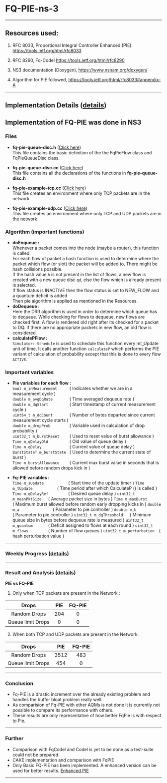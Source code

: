 # FQ-PIE-ns-3

***

## Resources used:
1. RFC 8033, Proportional Integral Controller Enhanced (PIE)  https://tools.ietf.org/html/rfc8033

2. RFC 8290, Fq-Codel https://tools.ietf.org/html/rfc8290

3. NS3 documentation (Doxygen), https://www.nsnam.org/doxygen/

4. Algorithm for PIE followed, https://tools.ietf.org/html/rfc8033#appendix-A

***


## Implementation Details ([details](https://github.com/SUMUKHA-PK/FQ-PIE-ns-3/wiki/Implementation-progress-updates))

## Implementation of FQ-PIE was done in NS3

### Files

* **fq-pie-queue-disc.h** ([Click here](https://raw.githubusercontent.com/SUMUKHA-PK/FQ-PIE-ns-3/master/ns3/src/traffic-control/model/fq-pie-queue-disc.h)) <br/> 
This file contains the basic definition of the the FqPieFlow class and FqPieQueueDisc class.

* **fq-pie-queue-disc.cc** ([Click here](https://raw.githubusercontent.com/SUMUKHA-PK/FQ-PIE-ns-3/master/ns3/src/traffic-control/model/fq-pie-queue-disc.cc)) <br/> 
This file contains all the declarations of the functions in **fq-pie-queue-disc.h**

* **fq-pie-example-tcp.cc** ([Click here](https://raw.githubusercontent.com/SUMUKHA-PK/FQ-PIE-ns-3/master/ns3/src/traffic-control/examples/fq-pie-example-tcp.cc)) <br/>
This file creates an environment where only TCP packets are in the network

* **fq-pie-example-udp.cc** ([Click here](https://raw.githubusercontent.com/SUMUKHA-PK/FQ-PIE-ns-3/master/ns3/src/traffic-control/examples/fq-pie-example-udp.cc)) <br/>
This file creates an environment where only TCP and UDP packets are in the network

### Algorithm (important functions)

* **doEnqueue :**<br/>
Whenever a packet comes into the node (maybe a router), this function is called.<br />
For each flow of packet a hash function is used to determine where the packet which flow (or slot) the packet will be added to, There might be hash collisions possible. <br />
If the hash value `h` is not present in the list of flows, a new flow is created with a new queue disc `qd`, else the flow which is already present is selected. <br />
If flow status is INACTIVE then the flow status is set to NEW_FLOW and a quantum deficit is added <br />
Then pie algorithm is applied as mentioned in the Resources.
* **doDequeue :**<br />
Here the DRR algorithm is used in order to determine which queue has to dequeue. While checking for flows to dequeue, new flows are checked first. A flow is rendered old right after its checked for a packet to DQ. If there are no appropriate packets in new flow, an old flow is considered.
* **calculatePFlow :**<br />
`Simulator::Schedule` is used to schedule this function every mt_Update unit of time. It calls another function `calculateP` which performs the PIE variant of calculation of probability except that this is done to every flow `ACTIVE`.

### Important variables

* **Pie variables for each flow :** <br />
        `bool m_inMeasurement     ` ( Indicates whether we are in a measurement cycle )<br />
        `double m_avgDqRate       ` ( Time averaged dequeue rate )<br />
        `double m_dqStart         ` ( Start timestamp of current measurement cycle )<br />
        `uint64_t m_dqCount       ` ( Number of bytes departed since current measurement cycle starts )<br />
        `double m_dropProb        ` ( Variable used in calculation of drop probability )<br />
        `uint32_t m_burstReset    ` ( Used to reset value of burst allowance )<br />
        `Time m_qDelayOld         ` ( Old value of queue delay )<br />
        `Time m_qDelay            ` ( Current value of queue delay )<br />
        `BurstStateT m_burstState ` ( Used to determine the current     state of burst )<br />
        `Time m_burstAllowance    ` ( Current max burst value in seconds that is allowed before random drops kick in )<br />

* **Fq-PIE variables :**<br />
        `Time m_sUpdate           `( Start time of the update timer )
        `Time m_tUpdate           `( Time period after which CalculateP () is called )
        `Time m_qDelayRef         `( Desired queue delay )
        `uint32_t m_meanPktSize   `( Average packet size in bytes )
        `Time m_maxBurst          `( Maximum burst allowed before random early dropping kicks in )
        `double m_a               `( Parameter to pie controller )
        `double m_b               `( Parameter to pie controller )
        `uint32_t m_dqThreshold   `( Minimum queue size in bytes before dequeue rate is measured )
        `uint32_t m_quantum       `( Deficit assigned to flows at each round )
        `uint32_t m_flows         `( Number of flow queues )
        `uint32_t m_perturbation  `( hash perturbation value )


***

### Weekly Progress ([details](https://github.com/SUMUKHA-PK/FQ-PIE-ns-3/wiki/Weekly-Progress))


***

### Result and Analysis ([details](https://github.com/SUMUKHA-PK/FQ-PIE-ns-3/wiki/Results-and-Further))
**PIE vs FQ-PIE**

1. Only when TCP packets are present in the Network :


|       Drops       | PIE | FQ-PIE |
|:-----------------:|:---:|:------:|
|    Random Drops   | 204 |    0   |
| Queue limit Drops |  0  |    0   |


2. When both TCP and UDP packets are present in the Network:


|       Drops       |  PIE | FQ-PIE |
|:-----------------:|:----:|:------:|
|    Random Drops   | 3512 |   483  |
| Queue limit Drops |  454 |    0   |


***

### Conclusion
* Fq-PIE is a drastic increment over the already existing  problem and handles the buffer bloat problem really well. 
* As comparision of Fq-PIE with other AQMs is not done it is currently not possible to compare its performance with others. 
* These results are only representative of how better FqPie is with respect to Pie.

*** 

### Further
* Comparison with FqCodel and Codel is yet to be done as a test-suite could not be prepared.
* CAKE implementation and comparison with FqPIE
* Only Basic FQ-PIE has been implemented. A enhanced version can be used for better results. [Enhanced PIE](https://tools.ietf.org/html/rfc8033#appendix-B)

***
